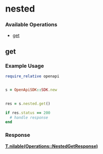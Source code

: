 # nested

### Available Operations

* [get](#get)

## get

### Example Usage

```ruby
require_relative openapi


s = OpenApiSDK::SDK.new

    
res = s.nested.get()

if res.status == 200
  # handle response
end

```


### Response

**[T.nilable(Operations::NestedGetResponse)](../../models/operations/nestedgetresponse.md)**


